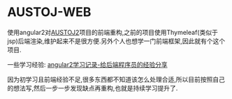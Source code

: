 
# AUSTOJ-WEB

使用angular2对[AUSTOJ2][1]项目的前端重构,之前的项目使用Thymeleaf(类似于jsp)后端渲染,维护起来不是很方便.另外个人也想学一门前端框架,因此就有个这个项目.

一些学习经验: [angular2学习记录-给后端程序员的经验分享][2]

因为初学习且前端经验不足,很多东西都不知道该怎么处理合适,所以目前按照自己的想法写,然后一步一步发现缺点再重构,也就是持续学习提升了.

  [1]: https://github.com/nl101531/AUSTOJ2
  [2]: http://mrdear.cn/2017/04/08/web/angular2%E5%AD%A6%E4%B9%A0%E8%AE%B0%E5%BD%95-%E7%BB%99%E5%90%8E%E7%AB%AF%E7%A8%8B%E5%BA%8F%E5%91%98%E7%9A%84%E7%BB%8F%E9%AA%8C%E5%88%86%E4%BA%AB/

